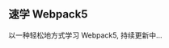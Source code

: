 <!--
 * Author  rhys.zhao
 * Date  2023-03-02 19:47:11
 * LastEditors  rhys.zhao
 * LastEditTime  2023-03-02 19:50:04
 * Description
-->

## 速学 Webpack5

以一种轻松地方式学习 Webpack5, 持续更新中...
